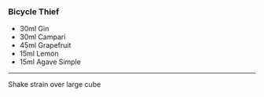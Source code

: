 ### Bicycle Thief
- 30ml Gin
- 30ml Campari
- 45ml Grapefruit
- 15ml Lemon
- 15ml Agave Simple

---

Shake strain over large cube
